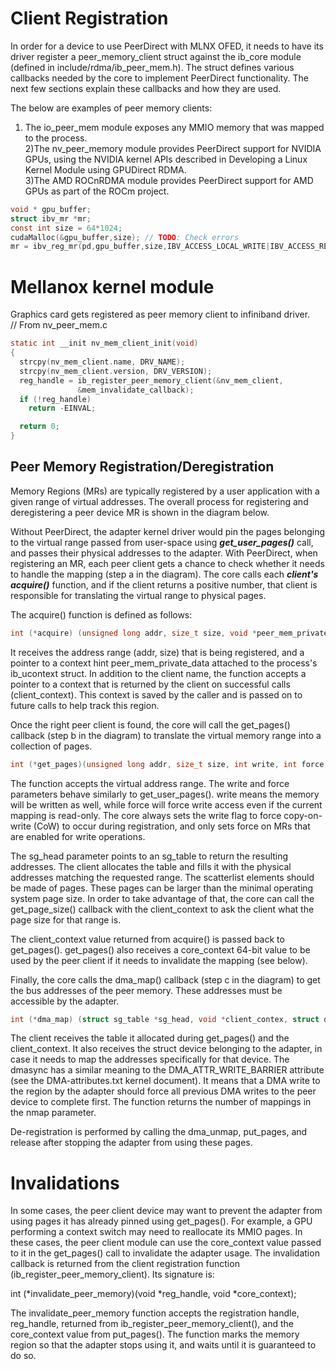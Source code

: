 # Client Registration
In order for a device to use PeerDirect with MLNX OFED, it needs to have its driver register a peer_memory_client struct against the ib_core module (defined in include/rdma/ib_peer_mem.h). The struct defines various callbacks needed by the core to implement PeerDirect functionality. The next few sections explain these callbacks and how they are used.

The below are examples of peer memory clients:
1) The io_peer_mem module exposes any MMIO memory that was mapped to the process.   
2)The nv_peer_memory module provides PeerDirect support for NVIDIA GPUs, using the NVIDIA kernel APIs described in Developing a Linux Kernel Module using GPUDirect RDMA.   
3)The AMD ROCnRDMA module provides PeerDirect support for AMD GPUs as part of the ROCm project.   

```C
void * gpu_buffer;
struct ibv_mr *mr;
const int size = 64*1024;
cudaMalloc(&gpu_buffer,size); // TODO: Check errors
mr = ibv_reg_mr(pd,gpu_buffer,size,IBV_ACCESS_LOCAL_WRITE|IBV_ACCESS_REMOTE_WRITE|IBV_ACCESS_REMOTE_READ);
```

# Mellanox kernel module
Graphics card gets registered as peer memory client to infiniband driver.   
// From nv_peer_mem.c   
```C
static int __init nv_mem_client_init(void)
{
  strcpy(nv_mem_client.name, DRV_NAME);
  strcpy(nv_mem_client.version, DRV_VERSION);
  reg_handle = ib_register_peer_memory_client(&nv_mem_client,
               &mem_invalidate_callback);
  if (!reg_handle)
    return -EINVAL;

  return 0;
}
```

## Peer Memory Registration/Deregistration
Memory Regions (MRs) are typically registered by a user application with a given range of virtual addresses. The overall process for registering and deregistering a peer device MR is shown in the diagram below.   


Without PeerDirect, the adapter kernel driver would pin the pages belonging to the virtual range passed from user-space using ***get_user_pages()*** call, and passes their physical addresses to the adapter. With PeerDirect, when registering an MR, each peer client gets a chance to check whether it needs to handle the mapping (step a in the diagram). The core calls each ***client's acquire()*** function, and if the client returns a positive number, that client is responsible for translating the virtual range to physical pages.

The acquire() function is defined as follows:   
```C
int (*acquire) (unsigned long addr, size_t size, void *peer_mem_private_data, char *peer_mem_name, void **client_context);   
```
It receives the address range (addr, size) that is being registered, and a pointer to a context hint peer_mem_private_data attached to the process's ib_ucontext struct. In addition to the client name, the function accepts a pointer to a context that is returned by the client on successful calls (client_context). This context is saved by the caller and is passed on to future calls to help track this region.   

Once the right peer client is found, the core will call the get_pages() callback (step b in the diagram) to translate the virtual memory range into a collection of pages.   
```C
int (*get_pages)(unsigned long addr, size_t size, int write, int force, struct sg_table *sg_head, void *client_context, u64 core_context);   
```
The function accepts the virtual address range. The write and force parameters behave similarly to get_user_pages(). write means the memory will be written as well, while force will force write access even if the current mapping is read-only. The core always sets the write flag to force copy-on-write (CoW) to occur during registration, and only sets force on MRs that are enabled for write operations.   
 
The sg_head parameter points to an sg_table to return the resulting addresses. The client allocates the table and fills it with the physical addresses matching the requested range. The scatterlist elements should be made of pages. These pages can be larger than the minimal operating system page size. In order to take advantage of that, the core can call the get_page_size() callback with the client_context to ask the client what the page size for that range is.   

The client_context value returned from acquire() is passed back to get_pages(). get_pages() also receives a core_context 64-bit value to be used by the peer client if it needs to invalidate the mapping (see below).   

Finally, the core calls the dma_map() callback (step c in the diagram) to get the bus addresses of the peer memory. These addresses must be accessible by the adapter.   
```C
int (*dma_map) (struct sg_table *sg_head, void *client_contex, struct device *dma_device, int dmasync, int *nmap);
```
The client receives the table it allocated during get_pages() and the client_context. It also receives the struct device belonging to the adapter, in case it needs to map the addresses specifically for that device. The dmasync has a similar meaning to the DMA_ATTR_WRITE_BARRIER attribute (see the DMA-attributes.txt kernel document). It means that a DMA write to the region by the adapter should force all previous DMA writes to the peer device to complete first. The function returns the number of mappings in the nmap parameter.   

De-registration is performed by calling the dma_unmap, put_pages, and release after stopping the adapter from using these pages.   

# Invalidations

In some cases, the peer client device may want to prevent the adapter from using pages it has already pinned using get_pages(). For example, a GPU performing a context switch may need to reallocate its MMIO pages. In these cases, the peer client module can use the core_context value passed to it in the get_pages() call to invalidate the adapter usage. The invalidation callback is returned from the client registration function (ib_register_peer_memory_client). Its signature is:

int (*invalidate_peer_memory)(void *reg_handle, void *core_context);

The invalidate_peer_memory function accepts the registration handle, reg_handle, returned from ib_register_peer_memory_client(), and the core_context value from put_pages(). The function marks the memory region so that the adapter stops using it, and waits until it is guaranteed to do so.